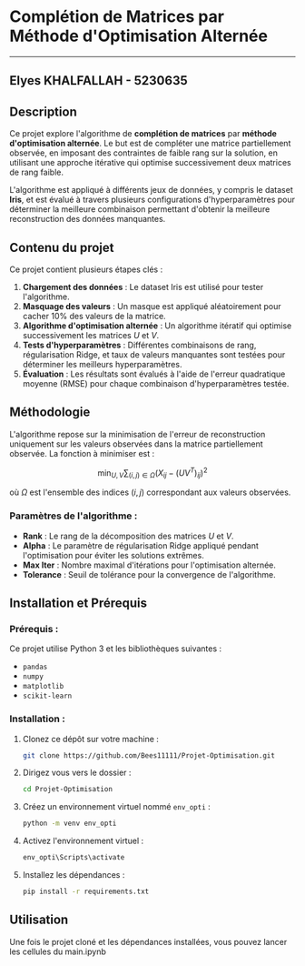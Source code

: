 # Complétion de Matrices par Méthode d'Optimisation Alternée

---
Elyes KHALFALLAH - 5230635
---

## Description

Ce projet explore l'algorithme de **complétion de matrices** par **méthode d'optimisation alternée**. Le but est de compléter une matrice partiellement observée, en imposant des contraintes de faible rang sur la solution, en utilisant une approche itérative qui optimise successivement deux matrices de rang faible.

L'algorithme est appliqué à différents jeux de données, y compris le dataset **Iris**, et est évalué à travers plusieurs configurations d'hyperparamètres pour déterminer la meilleure combinaison permettant d'obtenir la meilleure reconstruction des données manquantes.

## Contenu du projet

Ce projet contient plusieurs étapes clés :

1. **Chargement des données** : Le dataset Iris est utilisé pour tester l'algorithme.
2. **Masquage des valeurs** : Un masque est appliqué aléatoirement pour cacher 10% des valeurs de la matrice.
3. **Algorithme d'optimisation alternée** : Un algorithme itératif qui optimise successivement les matrices $U$ et $V$.
4. **Tests d'hyperparamètres** : Différentes combinaisons de rang, régularisation Ridge, et taux de valeurs manquantes sont testées pour déterminer les meilleurs hyperparamètres.
5. **Évaluation** : Les résultats sont évalués à l'aide de l'erreur quadratique moyenne (RMSE) pour chaque combinaison d'hyperparamètres testée.

## Méthodologie

L'algorithme repose sur la minimisation de l'erreur de reconstruction uniquement sur les valeurs observées dans la matrice partiellement observée. La fonction à minimiser est :

$$
\min_{U, V} \sum_{(i,j) \in \Omega} (X_{ij} - (UV^T)_{ij})^2
$$

où $\Omega$ est l'ensemble des indices $(i,j)$ correspondant aux valeurs observées.

### Paramètres de l'algorithme :

- **Rank** : Le rang de la décomposition des matrices $U$ et $V$.
- **Alpha** : Le paramètre de régularisation Ridge appliqué pendant l'optimisation pour éviter les solutions extrêmes.
- **Max Iter** : Nombre maximal d'itérations pour l'optimisation alternée.
- **Tolerance** : Seuil de tolérance pour la convergence de l'algorithme.

## Installation et Prérequis

### Prérequis :

Ce projet utilise Python 3 et les bibliothèques suivantes :
- `pandas`
- `numpy`
- `matplotlib`
- `scikit-learn`

### Installation :

1. Clonez ce dépôt sur votre machine :
   ```bash
   git clone https://github.com/Bees11111/Projet-Optimisation.git
   ```
2. Dirigez vous vers le dossier :
   ```bash
   cd Projet-Optimisation
   ```
2. Créez un environnement virtuel nommé `env_opti` :
   ```bash
   python -m venv env_opti
   ```
2. Activez l'environnement virtuel :
   ```bash
   env_opti\Scripts\activate
   ```
2. Installez les dépendances :
   ```bash
   pip install -r requirements.txt
   ```

## Utilisation

Une fois le projet cloné et les dépendances installées, vous pouvez lancer les cellules du main.ipynb
